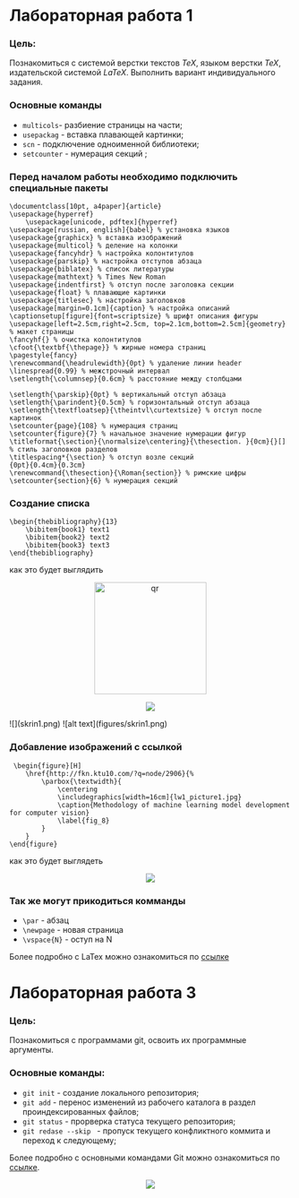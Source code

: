 # Лабораторная работа 1

### Цель:

Познакомиться с системой верстки текстов *TeX*, языком верстки *TeX*, издательской системой *LaTeX*. Выполнить вариант индивидуального задания.

### Основные команды

* `multicols`- разбиение страницы на части;
* `usepackag` - вставка плавающей картинки;
* `scn` - подключение одноименной библиотеки;
* `setcounter` - нумерация секций ;

### Перед началом работы необходимо подключить специальные пакеты
```
\documentclass[10pt, a4paper]{article}
\usepackage{hyperref}
    \usepackage[unicode, pdftex]{hyperref}
\usepackage[russian, english]{babel} % установка языков
\usepackage{graphicx} % вставка изображений
\usepackage{multicol} % деление на колонки
\usepackage{fancyhdr} % настройка колонтитулов
\usepackage{parskip} % настройка отступов абзаца
\usepackage{biblatex} % список литературы
\usepackage{mathtext} % Times New Roman
\usepackage{indentfirst} % отступ после заголовка секции
\usepackage{float} % плавающие картинки
\usepackage{titlesec} % настройка заголовков
\usepackage[margin=0.1cm]{caption} % настройка описаний
\captionsetup[figure]{font=scriptsize} % шрифт описания фигуры
\usepackage[left=2.5cm,right=2.5cm, top=2.1cm,bottom=2.5cm]{geometry} % макет страницы
\fancyhf{} % очистка колонтитулов
\cfoot{\textbf{\thepage}} % жирные номера страниц
\pagestyle{fancy}
\renewcommand{\headrulewidth}{0pt} % удаление линии header
\linespread{0.99} % межстрочный интервал
\setlength{\columnsep}{0.6cm} % расстояние между столбцами

\setlength{\parskip}{0pt} % вертикальный отступ абзаца
\setlength{\parindent}{0.5cm} % горизонтальный отступ абзаца
\setlength{\textfloatsep}{\theintvl\curtextsize} % отступ после картинок
\setcounter{page}{108} % нумерация страниц
\setcounter{figure}{7} % начальное значение нумерации фигур
\titleformat{\section}{\normalsize\centering}{\thesection. }{0cm}{}[] % стиль заголовков разделов
\titlespacing*{\section} % отступ возле секций
{0pt}{0.4cm}{0.3cm}
\renewcommand{\thesection}{\Roman{section}} % римские цифры
\setcounter{section}{6} % нумерация секций
```
### Создание списка
```
\begin{thebibliography}{13}
    \bibitem{book1} text1
    \bibitem{book2} text2
    \bibitem{book3} text3
\end{thebibliography}
```
как это будет выглядить
<p align="center">
 <img width="200px" src="skrin1.png" alt="qr"/>
</p>
 <p  align="center"><img src="images/skrin1.png" ></p>
![](skrin1.png)
![alt text](figures/skrin1.png)


### Добавление изображений с ссылкой
```
 \begin{figure}[H]
    \href{http://fkn.ktu10.com/?q=node/2906}{%
        \parbox{\textwidth}{
            \centering
            \includegraphics[width=16cm]{lw1_picture1.jpg}
            \caption{Methodology of machine learning model development for computer vision}
            \label{fig_8}
        }
    }
\end{figure}

```
как это будет выглядеть 
 <p  align="center"><img src="images/skrin2.png" ></p>

 
###  Так же могут прикодиться комманды
* `\par` - абзац
* `\newpage` - новая страница
* `\vspace{N}` - оступ на N


Более подробно с LaTex можно ознакомиться по [ссылке](https://www.overleaf.com/learn/latex/Learn_LaTeX_in_30_minutes)


# Лабораторная работа 3

### Цель:

Познакомиться с программами git, освоить их программные аргументы.
### Основные команды:

* `git init` - создание локального репозитория;
* `git add` - перенос изменений из рабочего каталога в раздел проиндексированных файлов;
* `git status` - прорверка статуса текущего репозитория;
* `git redase --skip ` - пропуск текущего конфликтного коммита и переход к следующему;

Более подробно с основными командами Git можно ознакомиться по [ссылке](https://habr.com/ru/articles/587558/).
    
 <p  align="center"><img src="images/pic.jpg" ></p>
